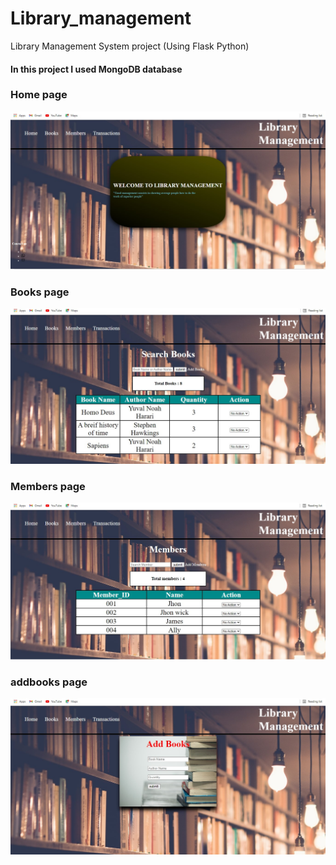 # Library_management
Library Management System project (Using Flask Python)

#### In this project I used MongoDB database

### Home page
![ image ](https://github.com/Apkmann/Library_management/blob/main/Home%20page.jpg)

### Books page
![ image ](https://github.com/Apkmann/Library_management/blob/main/Books.jpg)

### Members page
![image](https://github.com/Apkmann/Library_management/blob/main/Member%20page.jpg)

### addbooks page
![image](https://github.com/Apkmann/Library_management/blob/main/adding%20books.jpg)
